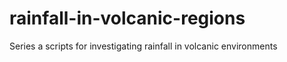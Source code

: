 # rainfall-in-volcanic-regions
Series a scripts for investigating rainfall in volcanic environments
